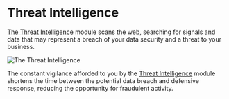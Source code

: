 # Threat Intelligence

[The Threat Intelligence](https://www.keepnetlabs.com/threat-intelligence/) module scans the web, searching for signals and data that may represent a breach of your data security and a threat to your business.

![The Threat Intelligence](https://www.keepnetlabs.com/wp-content/uploads/keepnet-threat-intelligence.png)

The constant vigilance afforded to you by the [Threat Intelligence](https://www.keepnetlabs.com/why-keepnet-labs/) module shortens the time between the potential data breach and defensive response, reducing the opportunity for fraudulent activity.